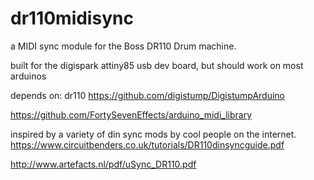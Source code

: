 # dr110midisync
a MIDI sync module for the Boss DR110 Drum machine.

built for the digispark attiny85 usb dev board, but should work on most arduinos

depends on:
dr110
https://github.com/digistump/DigistumpArduino

https://github.com/FortySevenEffects/arduino_midi_library



inspired by a variety of din sync mods by cool people on the internet.
https://www.circuitbenders.co.uk/tutorials/DR110dinsyncguide.pdf

http://www.artefacts.nl/pdf/uSync_DR110.pdf
